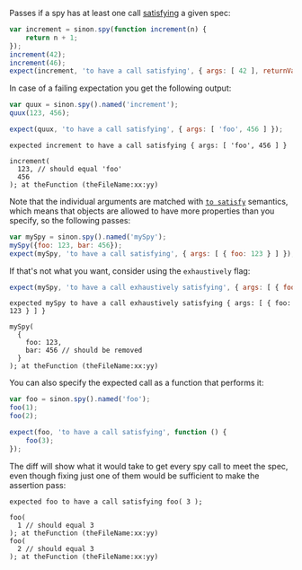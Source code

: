 Passes if a spy has at least one call [satisfying](http://unexpected.js.org/assertions/any/to-satisfy/) a given spec:

```js
var increment = sinon.spy(function increment(n) {
    return n + 1;
});
increment(42);
increment(46);
expect(increment, 'to have a call satisfying', { args: [ 42 ], returnValue: 43 });
```

In case of a failing expectation you get the following output:

```js
var quux = sinon.spy().named('increment');
quux(123, 456);

expect(quux, 'to have a call satisfying', { args: [ 'foo', 456 ] });
```

```output
expected increment to have a call satisfying { args: [ 'foo', 456 ] }

increment(
  123, // should equal 'foo'
  456
); at theFunction (theFileName:xx:yy)
```

Note that the individual arguments are matched with
[`to satisfy`](http://unexpected.js.org/assertions/any/to-satisfy/)
semantics, which means that objects are allowed to have more properties than you
specify, so the following passes:

```js
var mySpy = sinon.spy().named('mySpy');
mySpy({foo: 123, bar: 456});
expect(mySpy, 'to have a call satisfying', { args: [ { foo: 123 } ] });
```

If that's not what you want, consider using the `exhaustively` flag:

```js
expect(mySpy, 'to have a call exhaustively satisfying', { args: [ { foo: 123 } ] });
```

```output
expected mySpy to have a call exhaustively satisfying { args: [ { foo: 123 } ] }

mySpy(
  {
    foo: 123,
    bar: 456 // should be removed
  }
); at theFunction (theFileName:xx:yy)
```

You can also specify the expected call as a function that performs it:

```js
var foo = sinon.spy().named('foo');
foo(1);
foo(2);

expect(foo, 'to have a call satisfying', function () {
    foo(3);
});
```

The diff will show what it would take to get every spy call to meet the spec,
even though fixing just one of them would be sufficient to make the assertion pass:

```output
expected foo to have a call satisfying foo( 3 );

foo(
  1 // should equal 3
); at theFunction (theFileName:xx:yy)
foo(
  2 // should equal 3
); at theFunction (theFileName:xx:yy)
```
